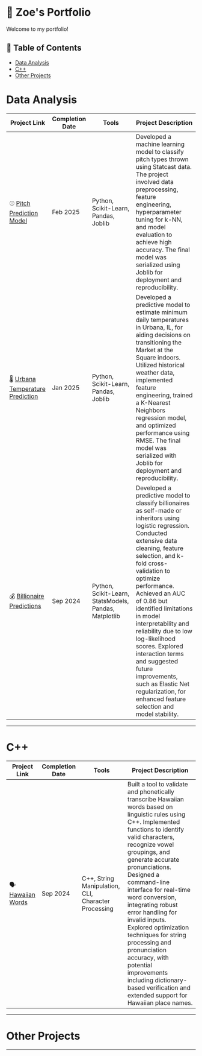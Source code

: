 # 🔎 Zoe's Portfolio

Welcome to my portfolio! 

## 📖 Table of Contents
- [Data Analysis](#Data-Analysis)
- [C++](#C++)
- [Other Projects](#other-projects)

# Data Analysis
| Project Link | Completion Date | Tools | Project Description | 
|---|---|---|---|
| ⚾ [Pitch Prediction Model](https://github.com/ZoeHanson/Data-Analysis/tree/main/Pitch-Predicting) | Feb 2025 | Python, Scikit-Learn, Pandas, Joblib | Developed a machine learning model to classify pitch types thrown using Statcast data. The project involved data preprocessing, feature engineering, hyperparameter tuning for k-NN, and model evaluation to achieve high accuracy. The final model was serialized using Joblib for deployment and reproducibility.|
| 🌡 [Urbana Temperature Prediction](https://github.com/ZoeHanson/Data-Analysis/tree/main/Temperature-Predictions) | Jan 2025 | Python, Scikit-Learn, Pandas, Joblib | Developed a predictive model to estimate minimum daily temperatures in Urbana, IL, for aiding decisions on transitioning the Market at the Square indoors. Utilized historical weather data, implemented feature engineering, trained a K-Nearest Neighbors regression model, and optimized performance using RMSE. The final model was serialized with Joblib for deployment and reproducibility. |
| 💰 [Billionaire Predictions](https://github.com/ZoeHanson/Data-Analysis/tree/main/Billionaire-Predictions) | Sep 2024 | Python, Scikit-Learn, StatsModels, Pandas, Matplotlib | Developed a predictive model to classify billionaires as self-made or inheritors using logistic regression. Conducted extensive data cleaning, feature selection, and k-fold cross-validation to optimize performance. Achieved an AUC of 0.86 but identified limitations in model interpretability and reliability due to low log-likelihood scores. Explored interaction terms and suggested future improvements, such as Elastic Net regularization, for enhanced feature selection and model stability. |

***

# C++
| Project Link | Completion Date | Tools | Project Description | 
|---|---|---|---|
| 🗣️ [Hawaiian Words](https://github.com/ZoeHanson/Cpp/tree/main/Hawaiian-Words) | Sep 2024 | C++, String Manipulation, CLI, Character Processing | Built a tool to validate and phonetically transcribe Hawaiian words based on linguistic rules using C++. Implemented functions to identify valid characters, recognize vowel groupings, and generate accurate pronunciations. Designed a command-line interface for real-time word conversion, integrating robust error handling for invalid inputs. Explored optimization techniques for string processing and pronunciation accuracy, with potential improvements including dictionary-based verification and extended support for Hawaiian place names. |

***

# Other Projects

***
